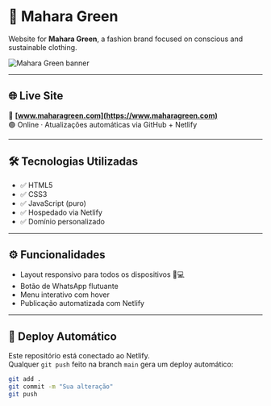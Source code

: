 # 🌿 Mahara Green

Website for **Mahara Green**, a fashion brand focused on conscious and sustainable clothing.

![Mahara Green banner](https://www.maharagreen.com/img/preview.png) <!-- Substitua pela URL de uma imagem real se tiver -->

---

## 🌐 Live Site

🔗 **[www.maharagreen.com](https://www.maharagreen.com)**  
🟢 Online · Atualizações automáticas via GitHub + Netlify

---

## 🛠️ Tecnologias Utilizadas

- ✅ HTML5
- ✅ CSS3
- ✅ JavaScript (puro)
- ✅ Hospedado via Netlify
- ✅ Domínio personalizado

---

## ⚙️ Funcionalidades

- Layout responsivo para todos os dispositivos 📱💻
- Botão de WhatsApp flutuante
- Menu interativo com hover
- Publicação automatizada com Netlify

---

## 🚀 Deploy Automático

Este repositório está conectado ao Netlify.  
Qualquer `git push` feito na branch `main` gera um deploy automático:

```bash
git add .
git commit -m "Sua alteração"
git push
